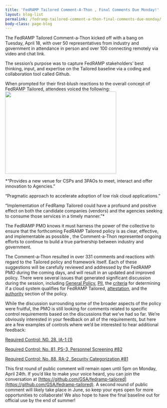 ```yaml
---
title: 'FedRAMP Tailored Comment-A-Thon , Final Comments Due Monday!'
layout: blog-list
permalink: /fedramp-tailored-comment-a-thon-final-comments-due-monday/
body-class: page-blog
---
```

The FedRAMP Tailored Comment-a-Thon kicked off with a bang on Tuesday, April 18, with over 50 representatives from industry and government in attendance in person and over 100 connecting remotely via video and chat link.

The session’s purpose was to capture FedRAMP stakeholders’ best thinking, input, and expertise on the Tailored baseline via a coding and collaboration tool called Github.

When prompted for their first-blush reactions to the overall concept of FedRAMP Tailored, attendees voiced the following:<a href="https://s3.amazonaws.com/sitesusa/wp-content/uploads/sites/482/2017/04/Screen-Shot-2017-04-20-at-5.49.46-AM.png"><img class=" wp-image-66839 alignright" src="https://s3.amazonaws.com/sitesusa/wp-content/uploads/sites/482/2017/04/Screen-Shot-2017-04-20-at-5.49.46-AM.png" alt="" width="356" height="264" /></a>


  *“Provides a new venue for CSPs and 3PAOs to meet, interact and offer innovation to Agencies.” 


  “Pragmatic approach to accelerate adoption of low risk cloud applications.”


  “Implementation of FedRamp Tailored could have a profound and positive effect on both the candidate companies (vendors) and the agencies seeking to consume those services in a timely manner.”*


The FedRAMP PMO knows it must harness the power of the collective to ensure that the forthcoming FedRAMP Tailored policy is as clear, effective, and implementable as possible , the Comment-a-Thon represented ongoing efforts to continue to build a true partnership between industry and government.

The Comment-a-Thon resulted in over 331 comments and reactions with regard to the Tailored policy and framework itself. Each of these suggestions will be carefully reviewed and addressed by the FedRAMP PMO during the coming days, and will result in an updated and improved policy. There were several issues that generated significant discussion during the session, including [General Policy](https://github.com/GSA/fedramp-tailored/issues/118), [PII](https://github.com/GSA/fedramp-tailored/issues/110), the [criteria](https://github.com/GSA/fedramp-tailored/issues/114) for determining if a cloud system qualifies for FedRAMP Tailored, [attestation](https://github.com/GSA/fedramp-tailored/issues/61), and the [authority](https://github.com/GSA/fedramp-tailored/issues/116) section of the policy.

While the discussion surrounding some of the broader aspects of the policy were fruitful, the PMO is still looking for comments related to specific control requirements based on the discussions that we’ve had so far. We’re obviously interested in your feedback on all of the requirements, but here are a few examples of controls where we’d be interested to hear additional feedback:

[Required Control: N0. 28, IA-1 (1)](https://github.com/GSA/fedramp-tailored/issues/91)

[Required Control: No. 81, PS-3, Personnel Screening #82](https://github.com/GSA/fedramp-tailored/issues/82)

[Required Control: No. 88, RA-2, Security Categorization #81](https://github.com/GSA/fedramp-tailored/issues/81)


This first round of public comment will remain open until 5pm on Monday, April 24th. If you’d like to make your voice heard, you can join the conversation at [https://github.com/GSA/fedramp-tailored](https://github.com/GSA/fedramp-tailored). A second round of public comment will likely take place in June, so keep your eyes open for more opportunities to collaborate! We also hope to have the final baseline out for official use by the end of summer!
